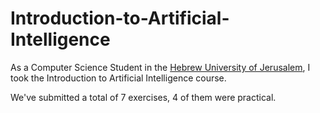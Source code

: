 # Introduction-to-Artificial-Intelligence

As a Computer Science Student in the [Hebrew University of Jerusalem](https://en.huji.ac.il/), I took the Introduction to Artificial Intelligence course.

We've submitted a total of 7 exercises, 4 of them were practical.

